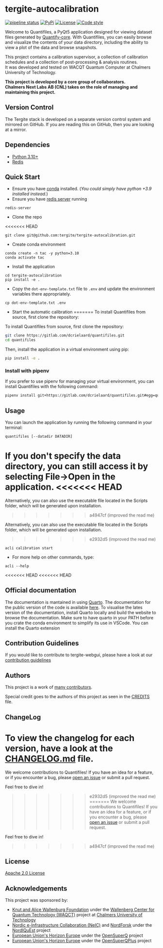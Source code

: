 # tergite-autocalibration

[![pipeline status](https://gitlab.com/dcrielaard/quantifiles/badges/main/pipeline.svg)](https://gitlab.com/dcrielaard/quantifiles/-/commits/main) 
[![PyPi](https://img.shields.io/pypi/v/quantifiles.svg)](https://pypi.org/pypi/quantifiles)
[![License](https://img.shields.io/badge/License-BSD_2--Clause-orange.svg)](https://opensource.org/licenses/BSD-2-Clause)
[![Code style](https://img.shields.io/badge/code%20style-black-000000.svg)](https://github.com/psf/black)

Welcome to Quantifiles, a PyQt5 application designed for viewing dataset files generated by [Quantify-core](https://gitlab.com/quantify-os/quantify-core/). With Quantifiles, you can easily browse and visualize the contents of your data directory, including the ability to view a plot of the data and browse snapshots.

This project contains a calibration supervisor, a collection of calibration schedules and a collection of post-processing & analysis routines.  
It was developed and tested on WACQT Quantum Computer at Chalmers University of Technology.

**This project is developed by a core group of collaborators.**    
**Chalmers Next Labs AB (CNL) takes on the role of managing and maintaining this project.**

## Version Control

The Tergite stack is developed on a separate version control system and mirrored on GitHub.
If you are reading this on GitHub, then you are looking at a mirror. 


## Dependencies

- [Python 3.10+](https://www.python.org/)
- [Redis](https://redis.io/)

## Quick Start

- Ensure you have [conda](https://docs.anaconda.com/free/miniconda/index.html) installed. 
 (_You could simply have python +3.9 installed instead._)
- Ensure you have [redis server](https://redis.io/) running

```shell
redis-server
```

- Clone the repo

<<<<<<< HEAD
```shell
git clone git@github.com:tergite/tergite-autocalibration.git
```

- Create conda environment

```shell
conda create -n tac -y python=3.10
conda activate tac
```

- Install the application

```shell
cd tergite-autocalibration
pip install -e .
```

- Copy the `dot-env-template.txt` file to `.env` and 
  update the environment variables there appropriately.

```shell
cp dot-env-template.txt .env
```

- Start the automatic calibration
=======
To install Quantifiles from source, first clone the repository:

To install Quantifiles from source, first clone the repository:

```bash
git clone https://gitlab.com/dcrielaard/quantifiles.git
cd quantifiles
```

Then, install the application in a virtual environment using pip:
```bash
pip install -e .
```

### Install with pipenv

If you prefer to use pipenv for managing your virtual environment, you can install Quantifiles with the following command:

```bash
pipenv install git+https://gitlab.com/dcrielaard/quantifiles.git#egg=quantifiles
```

## Usage

You can launch the application by running the following command in your terminal:

```bash
quantifiles [--datadir DATADIR]
```

If you don't specify the data directory, you can still access it by selecting File->Open in the application.
<<<<<<< HEAD
=======

Alternatively, you can also use the executable file located in the Scripts folder, which will be generated upon installation.
>>>>>>> a4947cf (improved the read me)

Alternatively, you can also use the executable file located in the Scripts folder, which will be generated upon installation.
>>>>>>> e2932d5 (improved the read me)

```shell
acli calibration start
```

- For more help on other commands, type:

```shell
acli --help
```

<<<<<<< HEAD
<<<<<<< HEAD
## Official documentation

The documentation is mantained in using [Quarto](https://quarto.org/). The documentation for the public version of the code is available [here](https://tergite.github.io/tergite-autocalibration/getting_started.html). 
To visualise the lates version of the documentation, install Quarto locally and build the website to browse the documentation. Make sure to have quarto in your PATH before you crate the conda environment to simplify its use in VSCode. You can install the Quarto extension 


## Contribution Guidelines

If you would like to contribute to tergite-webgui, please have a look at our
[contribution guidelines](./CONTRIBUTING.md)

## Authors

This project is a work of
[many contributors](https://github.com/tergite/tergite-autocalibration/graphs/contributors).

Special credit goes to the authors of this project as seen in the [CREDITS](./CREDITS.md) file.

## ChangeLog

To view the changelog for each version, have a look at
the [CHANGELOG.md](./CHANGELOG.md) file.
=======
We welcome contributions to Quantifiles! If you have an idea for a feature, or if you encounter a bug, please [open an issue](https://gitlab.com/dcrielaard/quantifiles/issues/new) or submit a pull request.

Feel free to dive in!
>>>>>>> e2932d5 (improved the read me)
=======
We welcome contributions to Quantifiles! If you have an idea for a feature, or if you encounter a bug, please [open an issue](https://gitlab.com/dcrielaard/quantifiles/issues/new) or submit a pull request.

Feel free to dive in!
>>>>>>> a4947cf (improved the read me)

## License

[Apache 2.0 License](./LICENSE.txt)

## Acknowledgements

This project was sponsored by:

-   [Knut and Alice Wallenburg Foundation](https://kaw.wallenberg.org/en) under the [Wallenberg Center for Quantum Technology (WAQCT)](https://www.chalmers.se/en/centres/wacqt/) project at [Chalmers University of Technology](https://www.chalmers.se)
-   [Nordic e-Infrastructure Collaboration (NeIC)](https://neic.no) and [NordForsk](https://www.nordforsk.org/sv) under the [NordIQuEst](https://neic.no/nordiquest/) project
-   [European Union's Horizon Europe](https://research-and-innovation.ec.europa.eu/funding/funding-opportunities/funding-programmes-and-open-calls/horizon-europe_en) under the [OpenSuperQ](https://cordis.europa.eu/project/id/820363) project
-   [European Union's Horizon Europe](https://research-and-innovation.ec.europa.eu/funding/funding-opportunities/funding-programmes-and-open-calls/horizon-europe_en) under the [OpenSuperQPlus](https://opensuperqplus.eu/) project
 
